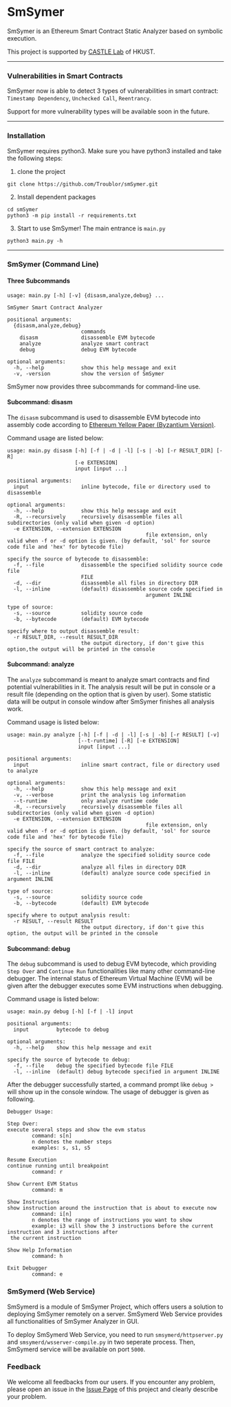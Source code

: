 # SmSymer
SmSymer is an Ethereum Smart Contract Static Analyzer based on symbolic execution. 

This project is supported by [CASTLE Lab](http://sccpu2.cse.ust.hk/castle/index.html) of HKUST. 

---

### Vulnerabilities in Smart Contracts

SmSymer now is able to detect 3 types of vulnerabilities in smart contract: `Timestamp Dependency`, `Unchecked Call`, `Reentrancy`.

Support for more vulnerability types will be available soon in the future. 

---

### Installation

SmSymer requires python3. Make sure you have python3 installed and take the following steps: 

1. clone the project
```
git clone https://github.com/Troublor/smSymer.git
```

2. Install dependent packages
```
cd smSymer
python3 -m pip install -r requirements.txt
```

3. Start to use SmSymer! The main entrance is `main.py`
```
python3 main.py -h
```

---

### SmSymer (Command Line)

#### Three Subcommands

```
usage: main.py [-h] [-v] {disasm,analyze,debug} ...

SmSymer Smart Contract Analyzer

positional arguments:
  {disasm,analyze,debug}
                        commands
    disasm              disassemble EVM bytecode
    analyze             analyze smart contract
    debug               debug EVM bytecode

optional arguments:
  -h, --help            show this help message and exit
  -v, -version          show the version of SmSymer
```

SmSymer now provides three subcommands for command-line use. 

#### Subcommand: disasm

The `disasm` subcommand is used to disassemble EVM bytecode into assembly code according to [Ethereum Yellow Paper (Byzantium Version)](https://ethereum.github.io/yellowpaper/paper.pdf). 

Command usage are listed below:

```
usage: main.py disasm [-h] [-f | -d | -l] [-s | -b] [-r RESULT_DIR] [-R]
                      [-e EXTENSION]
                      input [input ...]

positional arguments:
  input                 inline bytecode, file or directory used to disassemble

optional arguments:
  -h, --help            show this help message and exit
  -R, --recursively     recursively disassemble files all subdirectories (only valid when given -d option)
  -e EXTENSION, --extension EXTENSION
                       						 file extension, only valid when -f or -d option is given. (by default, 'sol' for source code file and 'hex' for bytecode file)

specify the source of bytecode to disassemble:
  -f, --file            disassemble the specified solidity source code file
                        FILE
  -d, --dir             disassemble all files in directory DIR
  -l, --inline          (default) disassemble source code specified in
                        					 argument INLINE

type of source:
  -s, --source          solidity source code
  -b, --bytecode        (default) EVM bytecode

specify where to output disassemble result:
  -r RESULT_DIR, --result RESULT_DIR
                        the output directory, if don't give this option,the output will be printed in the console
```

#### Subcommand: analyze

The `analyze` subcommand is meant to analyze smart contracts and find potential vulnerabilities in it. The analysis result will be put in console or a result file (depending on the option that is given by user). Some statistic data will be output in console window after SmSymer finishes all analysis work. 

Command usage is listed below: 

```
usage: main.py analyze [-h] [-f | -d | -l] [-s | -b] [-r RESULT] [-v]
                       [--t-runtime] [-R] [-e EXTENSION]
                       input [input ...]

positional arguments:
  input                 inline smart contract, file or directory used to analyze

optional arguments:
  -h, --help            show this help message and exit
  -v, --verbose         print the analysis log information
  --t-runtime           only analyze runtime code
  -R, --recursively     recursively disassemble files all subdirectories (only valid when given -d option)
  -e EXTENSION, --extension EXTENSION
                        					 file extension, only valid when -f or -d option is given. (by default, 'sol' for source code file and 'hex' for bytecode file)

specify the source of smart contract to analyze:
  -f, --file            analyze the specified solidity source code file FILE
  -d, --dir             analyze all files in directory DIR
  -l, --inline          (default) analyze source code specified in argument INLINE

type of source:
  -s, --source          solidity source code
  -b, --bytecode        (default) EVM bytecode

specify where to output analysis result:
  -r RESULT, --result RESULT
                       	the output directory, if don't give this option, the output will be printed in the console
```

#### Subcommand: debug

The `debug` subcommand is used to debug EVM bytecode, which providing `Step Over` and `Continue Run` functionalities like many other command-line debugger. The internal status of Ethereum Virtual Machine (EVM) will be given after the debugger executes some EVM instructions when debugging. 

Command usage is listed below: 

```
usage: main.py debug [-h] [-f | -l] input

positional arguments:
  input         bytecode to debug

optional arguments:
  -h, --help    show this help message and exit

specify the source of bytecode to debug:
  -f, --file    debug the specified bytecode file FILE
  -l, --inline  (default) debug bytecode specified in argument INLINE
```

After the debugger successfully started, a command prompt like `debug >` will show up in the console window. The usage of debugger is given as following. 

```
Debugger Usage:

Step Over:
execute several steps and show the evm status
        command: s[n]
        n denotes the number steps
        examples: s, s1, s5

Resume Execution
continue running until breakpoint
        command: r

Show Current EVM Status
        command: m

Show Instructions
show instruction around the instruction that is about to execute now
        command: i[n]
        n denotes the range of instructions you want to show
        example: i3 will show the 3 instructions before the current instruction and 3 instructions after
 the current instruction

Show Help Information
        command: h

Exit Debugger
        command: e
```

### SmSymerd (Web Service)

SmSymerd is a module of SmSymer Project, which offers users a solution to deploying SmSymer remotely on a server. SmSymerd Web Service provides all functionalities of SmSymer Analyzer in GUI. 

To deploy SmSymerd Web Service, you need to run `smsymerd/httpserver.py` and `smsymerd/wsserver-compile.py` in two seperate process. Then, SmSymerd service will be available on port `5000`. 

### Feedback

We welcome all feedbacks from our users. If you encounter any problem, please open an issue in the [Issue Page](https://github.com/Troublor/smSymer/issues) of this project and clearly describe your problem. 
